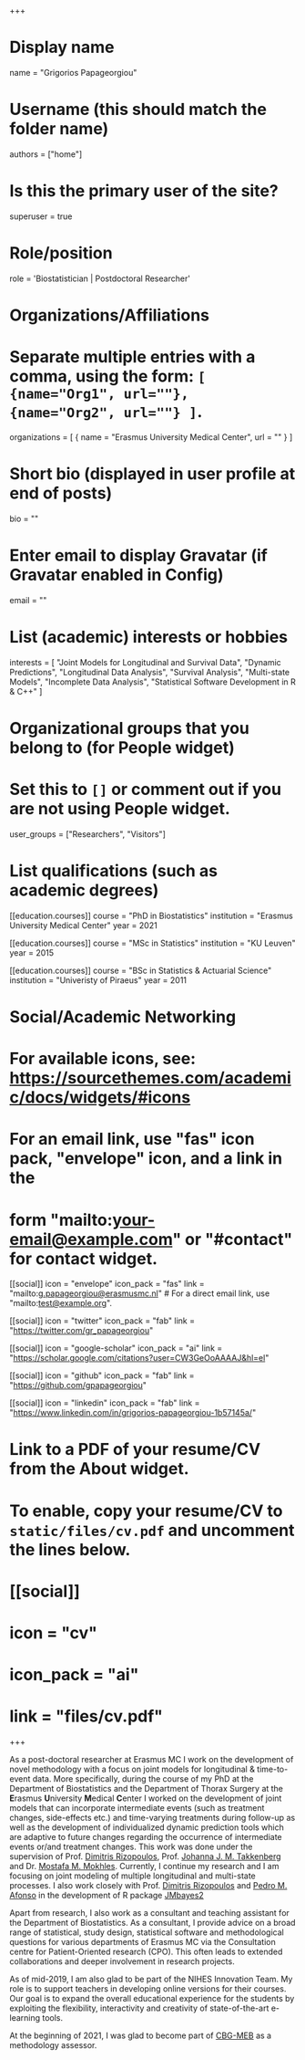 +++
# Display name
name = "Grigorios Papageorgiou"

# Username (this should match the folder name)
authors = ["home"]

# Is this the primary user of the site?
superuser = true

# Role/position
role = 'Biostatistician | Postdoctoral Researcher'

# Organizations/Affiliations
#   Separate multiple entries with a comma, using the form: `[ {name="Org1", url=""}, {name="Org2", url=""} ]`.
organizations = [ { name = "Erasmus University Medical Center", url = "" } ]

# Short bio (displayed in user profile at end of posts)
bio = ""

# Enter email to display Gravatar (if Gravatar enabled in Config)
email = ""

# List (academic) interests or hobbies
interests = [
  "Joint Models for Longitudinal and Survival Data",
  "Dynamic Predictions",
  "Longitudinal Data Analysis", 
  "Survival Analysis", 
  "Multi-state Models",
  "Incomplete Data Analysis", 
  "Statistical Software Development in R & C++"
]

# Organizational groups that you belong to (for People widget)
#   Set this to `[]` or comment out if you are not using People widget.
user_groups = ["Researchers", "Visitors"]

# List qualifications (such as academic degrees)
[[education.courses]]
  course = "PhD in Biostatistics"
  institution = "Erasmus University Medical Center"
  year = 2021

[[education.courses]]
  course = "MSc in Statistics"
  institution = "KU Leuven"
  year = 2015

[[education.courses]]
  course = "BSc in Statistics & Actuarial Science"
  institution = "Univeristy of Piraeus"
  year = 2011

# Social/Academic Networking
# For available icons, see: https://sourcethemes.com/academic/docs/widgets/#icons
#   For an email link, use "fas" icon pack, "envelope" icon, and a link in the
#   form "mailto:your-email@example.com" or "#contact" for contact widget.

[[social]]
  icon = "envelope"
  icon_pack = "fas"
  link = "mailto:g.papageorgiou@erasmusmc.nl"  # For a direct email link, use "mailto:test@example.org".

[[social]]
  icon = "twitter"
  icon_pack = "fab"
  link = "https://twitter.com/gr_papageorgiou"

[[social]]
  icon = "google-scholar"
  icon_pack = "ai"
  link = "https://scholar.google.com/citations?user=CW3GeOoAAAAJ&hl=el"

[[social]]
  icon = "github"
  icon_pack = "fab"
  link = "https://github.com/gpapageorgiou"
  
[[social]]
  icon = "linkedin"
  icon_pack = "fab"
  link = "https://www.linkedin.com/in/grigorios-papageorgiou-1b57145a/"

# Link to a PDF of your resume/CV from the About widget.
# To enable, copy your resume/CV to `static/files/cv.pdf` and uncomment the lines below.
# [[social]]
#   icon = "cv"
#   icon_pack = "ai"
#   link = "files/cv.pdf"

+++

As a post-doctoral researcher at Erasmus MC I work on the development of novel methodology with a focus on joint models for longitudinal & time-to-event data. More specifically, during the course of my PhD at the Department of Biostatistics and the Department of Thorax Surgery at the <span style = 'font-weight: bold'>E</span>rasmus <span style = 'font-weight: bold'>U</span>niversity <span style = 'font-weight: bold'>M</span>edical <span style = 'font-weight: bold'>C</span>enter I worked on the development of joint models that can incorporate intermediate events (such as treatment changes, side-effects etc.) and time-varying treatments during follow-up as well as the development of individualized dynamic prediction tools which are adaptive to future changes regarding the occurrence of intermediate events or/and treatment changes. This work was done under the supervision of Prof. [Dimitris Rizopoulos](https://www.drizopoulos.com), Prof. [Johanna J. M. Takkenberg](https://www.researchgate.net/profile/Johanna_Takkenberg) and Dr. [Mostafa M. Mokhles](https://www.researchgate.net/profile/Mostafa_Mokhles). Currently, I continue my research and I am focusing on joint modeling of multiple longitudinal and multi-state processes. I also work closely with Prof. [Dimitris Rizopoulos](https://www.drizopoulos.com) and [Pedro M. Afonso](https://www.pafonso.com/) in the development of R package [JMbayes2](https://drizopoulos.github.io/JMbayes2/)

Apart from research, I also work as a consultant and teaching assistant for the Department of Biostatistics. 
As a consultant, I provide advice on a broad range of statistical, study design, statistical software and methodological questions for various departments of Erasmus MC via the Consultation centre for Patient-Oriented research (CPO). This often leads to extended collaborations and deeper involvement in research projects.        

As of mid-2019, I am also glad to be part of the NIHES Innovation Team. My role is to support teachers in developing online versions for their courses. Our goal is to expand the overall educational experience for the students by exploiting the flexibility, interactivity and creativity of state-of-the-art e-learning tools. 

At the beginning of 2021, I was glad to become part of [CBG-MEB](https://english.cbg-meb.nl/) as a methodology assessor.

